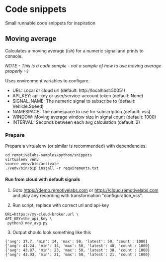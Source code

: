 # Code snippets

Small runnable code snippets for inspiration

## Moving average

Calculates a moving average (ish) for a numeric signal and prints to console.

*NOTE - This is a code sample - not a sample of how to use moving average properly :-)*

Uses environment variables to configure.

* URL: Local or cloud url (default: http://localhost:50051)
* API_KEY: api-key or user/service-account token (default: None)
* SIGNAL_NAME: The numeric signal to subscribe to (default: Vehicle.Speed)
* NAMESPACE: The namespace to use for subscription (default: vss)
* WINDOW: Moving average window size in signal count (default: 1000)
* INTERVAL: Seconds between each avg calculation (default: 2)

### Prepare

Prepare a virtualenv (or similar is recommended) with dependencies.

```
cd remotivelabs-samples/python/snippets
virtualenv venv
source venv/bin/activate
./venv/bin/pip install -r requirements.txt
```

#### Run from cloud with default signals

1. Goto https://demo.remotivelabs.com or https://cloud.remotivelabs.com and play any recording
with transformation "configuration_vss".

2. Run script, replace with correct url and api-key
```
URL=https://my-cloud-broker.url \
API_KEY=the_api_key \
 python3 mov_avg.py
```
3. Output should look something like this

```
{'avg': 37.7, 'min': 14, 'max': 50, 'latest': 50, 'count': 1000}
{'avg': 41.24, 'min': 14, 'max': 50, 'latest': 48, 'count': 1000}
{'avg': 43.87, 'min': 23, 'max': 50, 'latest': 38, 'count': 1000}
{'avg': 43.93, 'min': 21, 'max': 50, 'latest': 21, 'count': 1000}
```